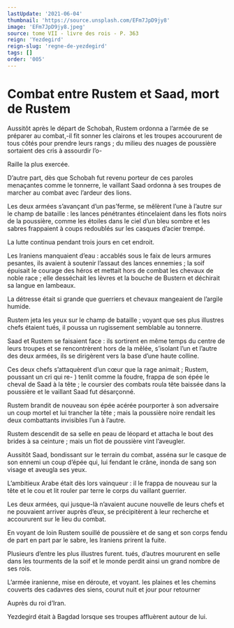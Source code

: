 ```yaml
---
lastUpdate: '2021-06-04'
thumbnail: 'https://source.unsplash.com/EFm7JpD9jy8'
image: 'EFm7JpD9jy8.jpeg'
source: tome VII - livre des rois - P. 363
reign: 'Yezdegird'
reign-slug: 'regne-de-yezdegird'
tags: []
order: '005'
---
```


# Combat entre Rustem et Saad, mort de Rustem

Aussitôt après le départ de Schobah, Rustem ordonna a l’armée de se préparer au combat,-il fit sonner les clairons et les troupes accoururent de tous côtés pour prendre leurs rangs ; du milieu des nuages de poussière sortaient des cris à assourdir l’o-

Raille la plus exercée.

D’autre part, dès que Schobah fut revenu porteur de ces paroles menaçantes comme le tonnerre, le vaillant Saad ordonna à ses troupes de marcher au combat avec l’ardeur des lions.

Les deux armées s’avançant d’un pas’ferme, se mêlèrent l’une à l’autre sur le champ de bataille : les lances pénétrantes étincelaient dans les flots noirs de la poussière, comme les étoiles dans le ciel d’un bleu sombre et les sabres frappaient à coups redoublés sur les casques d’acier trempé.

La lutte continua pendant trois jours en cet endroit.

Les Iraniens manquaient d’eau : accablés sous le faix de leurs armures pesantes, ils avaient à soutenir l’assaut des lances ennemies ; la soif épuisait le courage des héros et mettait hors de combat les chevaux de noble race ; elle desséchait les lèvres et la bouche de Bustern et déchirait sa langue en lambeaux.

La détresse était si grande que guerriers et chevaux mangeaient de l’argile humide.

Rustem jeta les yeux sur le champ de bataille ; voyant que ses plus illustres chefs étaient tués, il poussa un rugissement semblable au tonnerre.

Saad et Rustem se faisaient face : ils sortirent en même temps du centre de leurs troupes et se rencontrèrent hors de la mêlée, s’isolant l’un et l’autre des deux armées, ils se dirigèrent vers la base d’une haute colline.

Ces deux chefs s’attaquèrent d’un cœur que la rage animait ; Rustem, poussant un cri qui re- ) tenlit comme la foudre, frappa de son épée le cheval de Saad à la tête ; le coursier des combats roula tête baissée dans la poussière et le vaillant Saad fut désarçonné.

Rustem brandit de nouveau son épée acérée pourporter à son adversaire un coup mortel et lui trancher la tête ; mais la poussière noire rendait les deux combattants invisibles l’un à l’autre.

Rustem descendit de sa selle en peau de léopard et attacha le bout des brides à sa ceinture ; mais un flot de poussière vint l’aveugler.

Aussitôt Saad, bondissant sur le terrain du combat, asséna sur le casque de son ennemi un coup d’épée qui, lui fendant le crâne, inonda de sang son visage et aveugla ses yeux.

L’ambitieux Arabe était dès lors vainqueur : il le frappa de nouveau sur la tête et le cou et lit rouler par terre le corps du vaillant guerrier.

Les deux armées, qui jusque-là n’avaient aucune nouvelle de leurs chefs et ne pouvaient arriver auprès d’eux, se précipitèrent à leur recherche et accoururent sur le lieu du combat.

En voyant de loin Rustem souillé de poussière et de sang et son corps fendu de part en part par le sabre, les Iraniens prirent la fuite.

Plusieurs d’entre les plus illustres furent. tués, d’autres moururent en selle dans les tourments de la soif et le monde perdit ainsi un grand nombre de ses rois.

L’armée iranienne, mise en déroute, et voyant. les plaines et les chemins couverts des cadavres des siens, courut nuit et jour pour retourner

Auprès du roi d’Iran.

Yezdegird était à Bagdad lorsque ses troupes affluèrent autour de lui.
